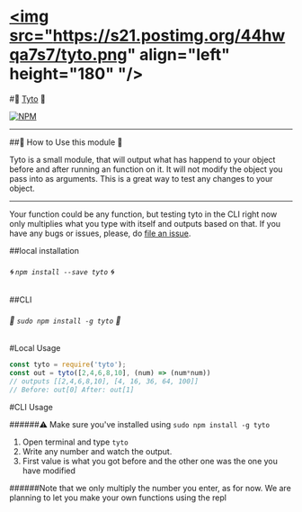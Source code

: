 # <a href='https://github.com/ev1stensberg/tyto'><img src="https://s21.postimg.org/44hwqa7s7/tyto.png" align="left" height="180" "/></a>
#:maple_leaf: <a href='https://github.com/ev1stensberg/tyto'>Tyto<a/> :maple_leaf:

[![NPM](https://nodei.co/npm/tyto.png)](https://npmjs.org/package/tyto)
***
##:deciduous_tree: How to Use this module :deciduous_tree:

Tyto is a small module, that will output what has happend to your object before and after running an function on it. It will not modify the object you pass into as arguments. This is a great way to test any changes to your object.
***
Your function could be any function, but testing tyto in the CLI right now only multiplies what you type with itself and outputs based on that.
If you have any bugs or issues, please, do [file an issue](https://github.com/ev1stensberg/tyto/issues).

##local installation

###### :cyclone: `npm install --save tyto` :cyclone:

##CLI

###### :evergreen_tree: `sudo npm install -g tyto` :evergreen_tree:

#Local Usage

```js
const tyto = require('tyto');
const out = tyto([2,4,6,8,10], (num) => (num*num))
// outputs [[2,4,6,8,10], [4, 16, 36, 64, 100]]
// Before: out[0] After: out[1]
```
#CLI Usage

######:warning: Make sure you've installed using `sudo npm install -g tyto`

1. Open terminal and type `tyto`
2. Write any number and watch the output.
3. First value is what you got before and the other one was the one you have modified

######Note that we only multiply the number you enter, as for now. We are planning to let you make your own functions using the repl
